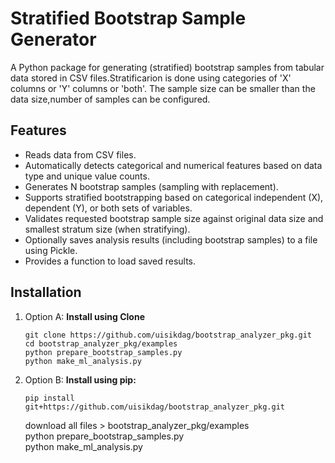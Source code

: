 # Stratified Bootstrap Sample Generator

A Python package for generating (stratified) bootstrap samples from tabular data stored in CSV files.Stratificarion
is done using categories of 'X' columns or 'Y' columns or 'both'. The sample size can be smaller than the data size,number
of samples can be configured.

## Features

* Reads data from CSV files.
* Automatically detects categorical and numerical features based on data type and unique value counts.
* Generates N bootstrap samples (sampling with replacement).
* Supports stratified bootstrapping based on categorical independent (X), dependent (Y), or both sets of variables.
* Validates requested bootstrap sample size against original data size and smallest stratum size (when stratifying).
* Optionally saves analysis results (including bootstrap samples) to a file using Pickle.
* Provides a function to load saved results.

## Installation

1.  Option A: **Install using Clone**
    ```
    git clone https://github.com/uisikdag/bootstrap_analyzer_pkg.git
    cd bootstrap_analyzer_pkg/examples
    python prepare_bootstrap_samples.py
    python make_ml_analysis.py
    ```

2.  Option B: **Install using pip:**

    ```
    pip install git+https://github.com/uisikdag/bootstrap_analyzer_pkg.git
    ```
    download all files > bootstrap_analyzer_pkg/examples\
    python prepare_bootstrap_samples.py\
    python make_ml_analysis.py
